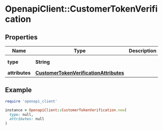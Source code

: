 # OpenapiClient::CustomerTokenVerification

## Properties

| Name | Type | Description | Notes |
| ---- | ---- | ----------- | ----- |
| **type** | **String** |  | [default to &#39;customerTokenVerification&#39;] |
| **attributes** | [**CustomerTokenVerificationAttributes**](CustomerTokenVerificationAttributes.md) |  |  |

## Example

```ruby
require 'openapi_client'

instance = OpenapiClient::CustomerTokenVerification.new(
  type: null,
  attributes: null
)
```

